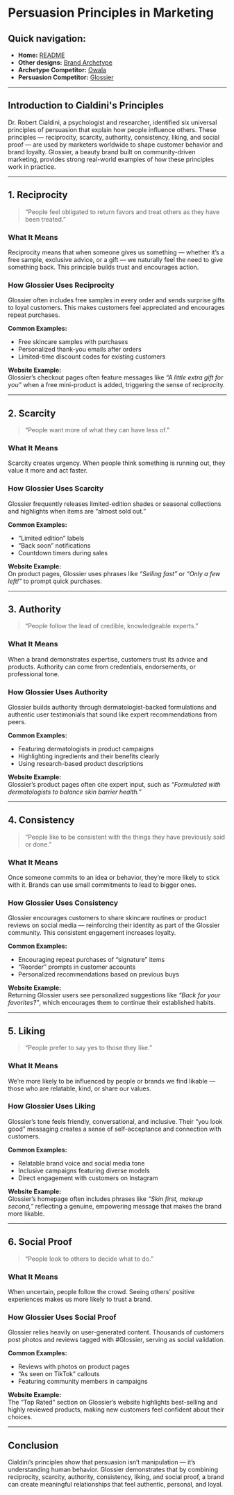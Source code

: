 # Persuasion Principles in Marketing

## Quick navigation:
- **Home:** [README](README.md)
- **Other designs:** [Brand Archetype](archetype.md)
- **Archetype Competitor:** [Owala](owala.md)
- **Persuasion Competitor:** [Glossier](cialdini_competitor.md)

---

## Introduction to Cialdini's Principles

Dr. Robert Cialdini, a psychologist and researcher, identified six universal principles of persuasion that explain how people influence others. These principles — reciprocity, scarcity, authority, consistency, liking, and social proof — are used by marketers worldwide to shape customer behavior and brand loyalty. Glossier, a beauty brand built on community-driven marketing, provides strong real-world examples of how these principles work in practice.

---

## 1. Reciprocity

> “People feel obligated to return favors and treat others as they have been treated.”

### What It Means
Reciprocity means that when someone gives us something — whether it’s a free sample, exclusive advice, or a gift — we naturally feel the need to give something back. This principle builds trust and encourages action.

### How Glossier Uses Reciprocity
Glossier often includes free samples in every order and sends surprise gifts to loyal customers. This makes customers feel appreciated and encourages repeat purchases.

**Common Examples:**
- Free skincare samples with purchases  
- Personalized thank-you emails after orders  
- Limited-time discount codes for existing customers  

**Website Example:**  
Glossier’s checkout pages often feature messages like *“A little extra gift for you”* when a free mini-product is added, triggering the sense of reciprocity.

---

## 2. Scarcity

> “People want more of what they can have less of.”

### What It Means
Scarcity creates urgency. When people think something is running out, they value it more and act faster.

### How Glossier Uses Scarcity
Glossier frequently releases limited-edition shades or seasonal collections and highlights when items are “almost sold out.”

**Common Examples:**
- “Limited edition” labels  
- “Back soon” notifications  
- Countdown timers during sales  

**Website Example:**  
On product pages, Glossier uses phrases like *“Selling fast”* or *“Only a few left!”* to prompt quick purchases.

---

## 3. Authority

> “People follow the lead of credible, knowledgeable experts.”

### What It Means
When a brand demonstrates expertise, customers trust its advice and products. Authority can come from credentials, endorsements, or professional tone.

### How Glossier Uses Authority
Glossier builds authority through dermatologist-backed formulations and authentic user testimonials that sound like expert recommendations from peers.

**Common Examples:**
- Featuring dermatologists in product campaigns  
- Highlighting ingredients and their benefits clearly  
- Using research-based product descriptions  

**Website Example:**  
Glossier’s product pages often cite expert input, such as *“Formulated with dermatologists to balance skin barrier health.”*

---

## 4. Consistency

> “People like to be consistent with the things they have previously said or done.”

### What It Means
Once someone commits to an idea or behavior, they’re more likely to stick with it. Brands can use small commitments to lead to bigger ones.

### How Glossier Uses Consistency
Glossier encourages customers to share skincare routines or product reviews on social media — reinforcing their identity as part of the Glossier community. This consistent engagement increases loyalty.

**Common Examples:**
- Encouraging repeat purchases of “signature” items  
- “Reorder” prompts in customer accounts  
- Personalized recommendations based on previous buys  

**Website Example:**  
Returning Glossier users see personalized suggestions like *“Back for your favorites?”*, which encourages them to continue their established habits.

---

## 5. Liking

> “People prefer to say yes to those they like.”

### What It Means
We’re more likely to be influenced by people or brands we find likable — those who are relatable, kind, or share our values.

### How Glossier Uses Liking
Glossier’s tone feels friendly, conversational, and inclusive. Their “you look good” messaging creates a sense of self-acceptance and connection with customers.

**Common Examples:**
- Relatable brand voice and social media tone  
- Inclusive campaigns featuring diverse models  
- Direct engagement with customers on Instagram  

**Website Example:**  
Glossier’s homepage often includes phrases like *“Skin first, makeup second,”* reflecting a genuine, empowering message that makes the brand more likable.

---

## 6. Social Proof

> “People look to others to decide what to do.”

### What It Means
When uncertain, people follow the crowd. Seeing others’ positive experiences makes us more likely to trust a brand.

### How Glossier Uses Social Proof
Glossier relies heavily on user-generated content. Thousands of customers post photos and reviews tagged with #Glossier, serving as social validation.

**Common Examples:**
- Reviews with photos on product pages  
- “As seen on TikTok” callouts  
- Featuring community members in campaigns  

**Website Example:**  
The “Top Rated” section on Glossier’s website highlights best-selling and highly reviewed products, making new customers feel confident about their choices.

---

## Conclusion

Cialdini’s principles show that persuasion isn’t manipulation — it’s understanding human behavior. Glossier demonstrates that by combining reciprocity, scarcity, authority, consistency, liking, and social proof, a brand can create meaningful relationships that feel authentic, personal, and loyal.

